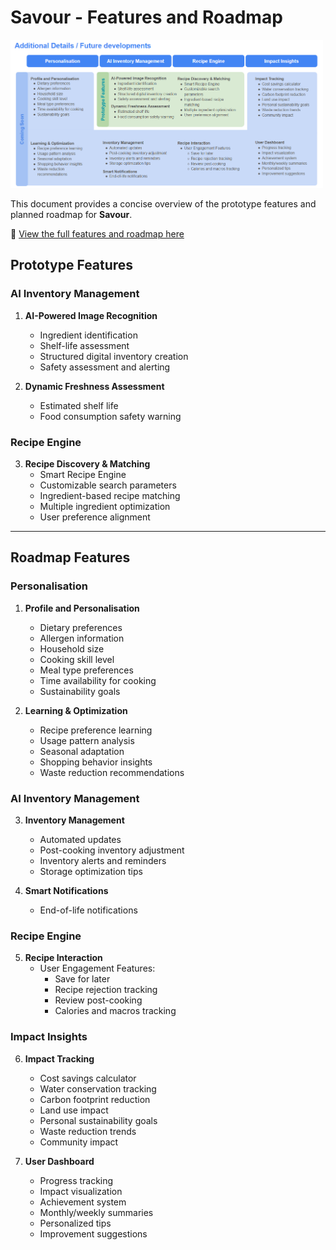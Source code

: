 # Savour - Features and Roadmap

<img src="../images/features_and_roadmap/features_and_roadmap.png" alt="Feature and Roadmap Overview" width="500" height="auto"/>

This document provides a concise overview of the prototype features and planned roadmap for **Savour**.

📄 [View the full features and roadmap here](../images/features_and_roadmap/features_and_roadmap.png)

## **Prototype Features**

### **AI Inventory Management**
1. **AI-Powered Image Recognition**
   - Ingredient identification
   - Shelf-life assessment
   - Structured digital inventory creation
   - Safety assessment and alerting

2. **Dynamic Freshness Assessment**
   - Estimated shelf life
   - Food consumption safety warning

### **Recipe Engine**
3. **Recipe Discovery & Matching**
   - Smart Recipe Engine
   - Customizable search parameters
   - Ingredient-based recipe matching
   - Multiple ingredient optimization
   - User preference alignment

---

## **Roadmap Features**

### **Personalisation**
1. **Profile and Personalisation**
   - Dietary preferences
   - Allergen information
   - Household size
   - Cooking skill level
   - Meal type preferences
   - Time availability for cooking
   - Sustainability goals

2. **Learning & Optimization**
   - Recipe preference learning
   - Usage pattern analysis
   - Seasonal adaptation
   - Shopping behavior insights
   - Waste reduction recommendations

### **AI Inventory Management**
3. **Inventory Management**
   - Automated updates
   - Post-cooking inventory adjustment
   - Inventory alerts and reminders
   - Storage optimization tips

4. **Smart Notifications**
   - End-of-life notifications

### **Recipe Engine**
5. **Recipe Interaction**
   - User Engagement Features:
     - Save for later
     - Recipe rejection tracking
     - Review post-cooking
     - Calories and macros tracking

### **Impact Insights**
6. **Impact Tracking**
   - Cost savings calculator
   - Water conservation tracking
   - Carbon footprint reduction
   - Land use impact
   - Personal sustainability goals
   - Waste reduction trends
   - Community impact

7. **User Dashboard**
   - Progress tracking
   - Impact visualization
   - Achievement system
   - Monthly/weekly summaries
   - Personalized tips
   - Improvement suggestions
